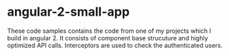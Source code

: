 # angular-2-small-app

These code samples contains the code from one of my projects which I build in angular 2. 
It consists of component base strucuture and highly optimized API calls.
Interceptors are used to check the authenticated users.
